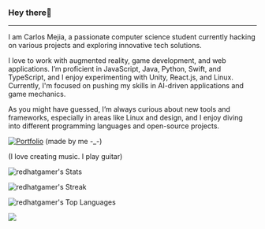



### Hey there👋

___

I am Carlos Mejia, a passionate computer science student currently hacking on various projects and exploring innovative tech solutions.

I love to work with augmented reality, game development, and web applications. I’m proficient in JavaScript, Java, Python, Swift, and TypeScript, and I enjoy experimenting with Unity, React.js, and Linux. Currently, I'm focused on pushing my skills in AI-driven applications and game mechanics.

As you might have guessed, I’m always curious about new tools and frameworks, especially in areas like Linux and design, and I enjoy diving into different programming languages and open-source projects.

[![Portfolio](https://img.shields.io/badge/Portfolio-Visit%20Now-brightblue)](https://redhatgamer.github.io/my-portfolio/)
(made by me -_-)



(I love creating music. I play guitar)

![redhatgamer's Stats](https://github-readme-stats.vercel.app/api?username=redhatgamer&theme=tokyonight&show_icons=true&hide_border=true&count_private=true)

![redhatgamer's Streak](https://github-readme-streak-stats.herokuapp.com/?user=redhatgamer&theme=tokyonight&hide_border=true)

![redhatgamer's Top Languages](https://github-readme-stats.vercel.app/api/top-langs/?username=redhatgamer&theme=tokyonight&show_icons=true&hide_border=true&layout=compact)

![](https://komarev.com/ghpvc/?username=redhatgamer)

